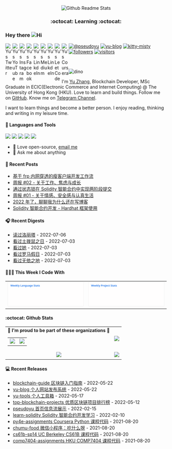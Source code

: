 <p align="center">
 <img width="100px" src="https://cdn.jsdelivr.net/gh/pseudoyu/image-hosting@master/images/profile_logo.svg" align="center" alt="Github Readme Stats" />
 <h3 align="center">:octocat: Learning :octocat:</h3>
</p>

### Hey there <img src='https://cdn.jsdelivr.net/gh/pseudoyu/image-hosting@master/images/hey.gif' alt='Hi' width="24"/> 
<a href="https://twitter.com/pseudo_yu">
  <img align="left" alt="Yu's Twitter" width="22px" src="https://cdn.jsdelivr.net/npm/simple-icons@3.13.0/icons/twitter.svg"/>
</a>
<a href="https://www.youtube.com/channel/UCR0O0s303tGBi3P02hstQPA/">
  <img align="left" alt="Yu's YouTube" width="22px" src="https://cdn.jsdelivr.net/npm/simple-icons@3.13.0/icons/youtube.svg"/>
</a>
<a href="https://www.instagram.com/pseudo.yu/">
  <img align="left" alt="Yu's Instagram" width="22px" src="https://cdn.jsdelivr.net/npm/simple-icons@3.13.0/icons/instagram.svg"/>
</a>
<a href="https://www.facebook.com/pseudoyuzhang">
  <img align="left" alt="Yu's Facebook" width="22px" src="https://cdn.jsdelivr.net/npm/simple-icons@3.13.0/icons/facebook.svg"/>
</a>
<a href="https://www.linkedin.com/in/pseudoyu/">
  <img align="left" alt="Yu's LinkdeIn" width="22px" src="https://cdn.jsdelivr.net/npm/simple-icons@v3/icons/linkedin.svg" />
</a>
<a href="https://medium.com/@pseudoyu">
  <img align="left" alt="Yu's Medium" width="22px" src="https://cdn.jsdelivr.net/npm/simple-icons@v3/icons/medium.svg"/>
</a>
<a href="https://github.com/pseudoyu">
  <img align="left" alt="Yu's LinkdeIn" width="22px" src="https://cdn.jsdelivr.net/npm/simple-icons@3.13.0/icons/github.svg" />
</a>
<a href="https://leetcode-cn.com/u/pseudoyu/">
  <img align="left" alt="Yu's LeetCode" width="22px" src="https://cdn.jsdelivr.net/npm/simple-icons@3.13.0/icons/leetcode.svg" />
</a>
<a href="https://www.coursera.org/user/ffe947f087d1f63b161c3fcb310a6578">
  <img align="left" alt="Yu's Coursera" width="22px" src="https://cdn.jsdelivr.net/npm/simple-icons@3.13.0/icons/coursera.svg"/>
</a>

[![@pseudoyu](https://img.shields.io/badge/weibo-%40pseudoyu-critical)](https://weibo.com/3675416370/profile)
[![yu-blog](https://img.shields.io/badge/blog-yu-9cf)](https://www.pseudoyu.com)
[![kitty-misty](https://img.shields.io/badge/kitty-misty-pink)](https://www.m1sty.com)
[![followers](https://img.shields.io/github/followers/pseudoyu?label=followers)](https://github.com/pseudoyu)
[![visitors](https://visitor-badge.glitch.me/badge?page_id=pseudoyu.pseudoyu)](https://github.com/pseudoyu)

<br />

![dino](https://cdn.jsdelivr.net/gh/pseudoyu/image-hosting@master/images/dino.gif)

I'm [Yu Zhang](https://www.pseudoyu.com), Blockchain Developer, MSc Graduate in ECIC(Electronic Commerce and Internet Computing) @ The University of Hong Kong (HKU). Love to learn and build things. Follow me on [GitHub](https://github.com/pseudoyu). Know me on [Telegram Channel](https://t.me/pseudoyulife).

I want to learn things and become a better person. I enjoy reading, thinking and writing in my leisure time.

#### 🔨 Languages and Tools
<code><img height="20" src="https://cdn.jsdelivr.net/gh/pseudoyu/image-hosting@master/images/go.png"></code>
<code><img height="20" src="https://cdn.jsdelivr.net/gh/pseudoyu/image-hosting@master/images/rust.png"></code>
<code><img height="20" src="https://cdn.jsdelivr.net/gh/pseudoyu/image-hosting@master/images/ethereum.png"></code>
<code><img height="20" src="https://cdn.jsdelivr.net/gh/pseudoyu/image-hosting@master/images/git.png"></code>
<code><img height="20" src="https://cdn.jsdelivr.net/gh/pseudoyu/image-hosting@master/images/vim.png"></code>

- 💼 Love open-source, [email me](mailto:pseudoyu@connect.hku.hk)
- 💬 Ask me about anything

#### 📰 Recent Posts

<!-- blog starts -->
* <a href=https://www.pseudoyu.com/zh/2022/07/05/access_your_local_devices_using_reverse_proxy_tool_frp/ target='_blank'>基于 frp 内网穿透的瘦客户端开发工作流</a>
* <a href=https://www.pseudoyu.com/zh/2022/07/03/weekly_review_20220703/ target='_blank'>周报 #02 - 关于工作、焦虑与成长</a>
* <a href=https://www.pseudoyu.com/zh/2022/07/01/two_phase_commit_contract_practice_in_solidity/ target='_blank'>通过状态锁在 Solidity 智能合约中实现两阶段提交</a>
* <a href=https://www.pseudoyu.com/zh/2022/06/28/weekly_review_20220626/ target='_blank'>周报 #01 - 关于情感、安全感与认真生活</a>
* <a href=https://www.pseudoyu.com/zh/2022/06/12/why_i_still_write_blog_in_2022/ target='_blank'>2022 年了，聊聊我为什么还在写博客</a>
* <a href=https://www.pseudoyu.com/zh/2022/06/09/learn_solidity_from_scratch_hardhat/ target='_blank'>Solidity 智能合约开发 - Hardhat 框架使用</a>
<!-- blog ends -->

#### 🎧 Recent Digests

<!-- douban starts -->
* <a href='https://book.douban.com/subject/1465324/' target='_blank'>读过洛丽塔</a> - 2022-07-06
* <a href='http://movie.douban.com/subject/1300613/' target='_blank'>看过土拨鼠之日</a> - 2022-07-03
* <a href='http://movie.douban.com/subject/6722879/' target='_blank'>看过她</a> - 2022-07-03
* <a href='http://movie.douban.com/subject/1293839/' target='_blank'>看过罗马假日</a> - 2022-07-03
* <a href='http://movie.douban.com/subject/30458949/' target='_blank'>看过无依之地</a> - 2022-07-03
<!-- douban ends -->

#### 👨🏻‍💻 This Week I Code With

<table width="960px">
<tr>
<td valign="top" width="50%">

<img src=https://raw.githubusercontent.com/pseudoyu/pseudoyu/master/images/wakatime_weekly_language_stats.svg>

</td>
<td valign="top" width="50%">

<img src=https://raw.githubusercontent.com/pseudoyu/pseudoyu/master/images/wakatime_weekly_project_stats.svg>

</td>
</tr>
</table>

#### :octocat: Github Stats

<table align="center" width="100%">
  <tr>
    <td align="center">
      <strong> 🌟 I'm proud to be part of these organizations 🌟 </strong><br>
      <table>
        <tr>
          <td align="center">
            <a href="https://github.com/zhigui-projects">
              <img src="https://avatars.githubusercontent.com/u/40972663?s=150&v=4" />
            </a>
          </td>
          <td align="center">
            <a href="https://github.com/gocn">
              <img src="https://avatars.githubusercontent.com/u/4868496?s=150&v=4" />
            </a>
          </td>
        </tr>
      </table>
    </td>
    <td align="center">
      <img width="120%" src="https://yu-readme.vercel.app/api?username=pseudoyu&count_private=true&theme=gotham&show_icons=true" />
    </td>
  </tr>
  <tr>
          <td align="center">
            <img src="https://yu-readme.vercel.app/api/top-langs/?username=pseudoyu&hide=html,php,css,typescript,python,java,smarty&layout=compact&theme=gotham">
          </td>
    <td align="center">
      <!-- <img src="https://yu-github-readme-stats.herokuapp.com/?user=pseudoyu&theme=gotham"> -->
      <img src="https://github-readme-streak-stats.herokuapp.com/?user=pseudoyu&theme=gotham">
    </td>
  </tr>
</table>

#### 💻 Recent Releases

<!-- recent_releases starts -->
* <a href=https://github.com/pseudoyu/blockchain-guide/releases/tag/v0.1.0 target='_blank'>blockchain-guide 区块链入门指南</a> - 2022-05-22
* <a href=https://github.com/pseudoyu/yu-blog/releases/tag/v1.1.0 target='_blank'>yu-blog 个人网站发布系统</a> - 2022-05-22
* <a href=https://github.com/pseudoyu/yu-tools/releases/tag/v0.1 target='_blank'>yu-tools 个人工具箱</a> - 2022-05-17
* <a href=https://github.com/pseudoyu/top-blockchain-projects/releases/tag/v1.0.0 target='_blank'>top-blockchain-projects 优质区块链项目排行榜</a> - 2022-05-12
* <a href=https://github.com/pseudoyu/pseudoyu/releases/tag/v1.1.0 target='_blank'>pseudoyu 首页信息流展示</a> - 2022-02-15
* <a href=https://github.com/pseudoyu/learn-solidity/releases/tag/v1.0.0 target='_blank'>learn-solidity Solidity 智能合约开发学习</a> - 2022-02-10
* <a href=https://github.com/pseudoyu/py4e-assignments/releases/tag/v1.0.0 target='_blank'>py4e-assignments Coursera Python 课程代码</a> - 2021-08-20
* <a href=https://github.com/pseudoyu/chumu-food/releases/tag/v1.0.0 target='_blank'>chumu-food 微信小程序：吃什么呀</a> - 2021-08-20
* <a href=https://github.com/pseudoyu/cs61b-sp14/releases/tag/v0.0.1 target='_blank'>cs61b-sp14 UC Berkeley CS61B 课程代码</a> - 2021-08-20
* <a href=https://github.com/pseudoyu/comp7404-assignments/releases/tag/v1.0.0 target='_blank'>comp7404-assignments HKU COMP7404 课程代码</a> - 2021-08-20
<!-- recent_releases ends -->
